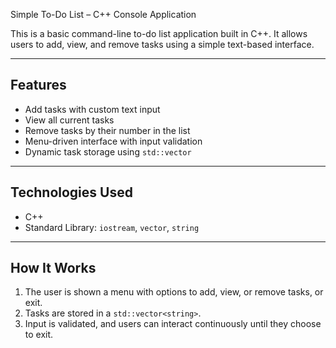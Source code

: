 Simple To-Do List – C++ Console Application

This is a basic command-line to-do list application built in C++. It allows users to add, view, and remove tasks using a simple text-based interface.

---

## Features

- Add tasks with custom text input
- View all current tasks
- Remove tasks by their number in the list
- Menu-driven interface with input validation
- Dynamic task storage using `std::vector`

---

## Technologies Used

- C++
- Standard Library: `iostream`, `vector`, `string`

---

## How It Works

1. The user is shown a menu with options to add, view, or remove tasks, or exit.
2. Tasks are stored in a `std::vector<string>`.
3. Input is validated, and users can interact continuously until they choose to exit.
